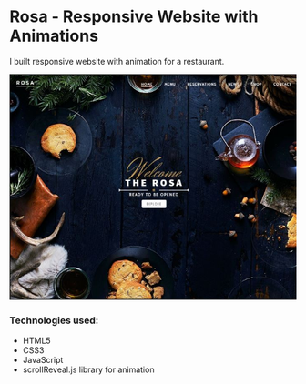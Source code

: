 <h1>Rosa - Responsive Website with Animations</h1>
<p> I built responsive website with animation for a restaurant.</p>

<img src="https://github.com/aniribe/Rose-animated-web-site/blob/master/images/Rosa.JPG">

<h3>Technologies used:</h3>
<ul>
<li>HTML5</li>
<li>CSS3</li>
<li>JavaScript</li>
<li>scrollReveal.js library for animation</li>
</ul>
